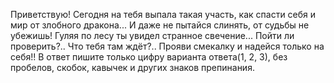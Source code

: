 Приветствую! Сегодня на тебя выпала такая участь, как спасти себя и мир от злобного дракона... И даже не пытайся слинять, от судьбы не убежишь! 
Гуляя по лесу ты увидел странное свечение... Пойти ли проверить?.. Что тебя там ждёт?.. Прояви смекалку и надейся только на себя!!
В ответ пишите только цифру варианта ответа(1, 2, 3), без пробелов, скобок, кавычек и других знаков препинания.
